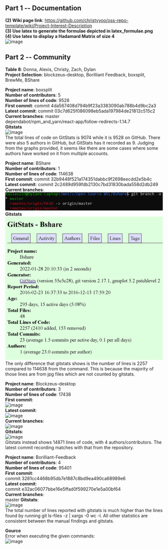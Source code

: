 ## Part 1 -- Documentation
**(2) Wiki page link**: https://github.com/christyyoo/oss-repo-template/wiki/Project-Interest-Description  
**(3) Use latex to generate the formulae depicted in latex_formulae.png**  
**(4) Use latex to display a Hadamard Matrix of size 4**  
![image](https://user-images.githubusercontent.com/60198697/151627346-0a118db1-6dbb-4e50-b41c-c204c6f482cd.png)  

## Part 2 -- Community
**Table 8**: Donna, Alexis, Christy, Zach, Dylan  
**Project Selection**: blockzeus-desktop, Borilliant Feedback, boxsplit, BrewMe, BShare  

**Project name**: boxsplit  
**Number of contributors**: 5  
**Number of lines of code**: 9528  
**First commit**: commit 4da567408d794b9f23a3383090ab788b4d9bc2a3  
**Latest commit**: commit 03c7d625f086098eb5ada197984de21812c515c2  
**Current branches**:
master  
dependabot/npm_and_yarn/react-app/follow-redirects-1.14.7  
**Gitstats**  
![image](https://user-images.githubusercontent.com/60198697/151603077-41a2c1dd-c44a-423c-98d8-6288467baea5.png)  
The total lines of code on GitStats is 9074 while it is 9528 on GitHub. There were also 5 authors in GitHub, but GitStats has it recorded as 9. Judging from the graphs provided, it seems like there are some cases where some authors have worked on it from multiple accounts.  

**Project name**: BShare  
**Number of contributors**: 1  
**Number of lines of code**: 114638  
**First commit**: commit 32b9448f521a174351dabbc9f2698eecdd2e5b4c  
**Latest commit**: commit 2c2489d959fdb2130c7bd31830bada558d2db249  
**Current branches**:  
![image](https://raw.githubusercontent.com/Kullas233/oss-repo-template/master/labs/lab-03/images/branches.png)  
**Gitstats**  
![image](https://raw.githubusercontent.com/Kullas233/oss-repo-template/master/labs/lab-03/images/gitstats.png)  
The only difference that gitstats shows is the number of lines is 2257 compared to 114638 from the command. This is because the majority of those lines are from jpg files which are not counted by gitstats.  

**Project name**: Blockzeus-desktop  
**Number of contributors**: 3  
**Number of lines of code**: 17438  
**First commit**:  
![image](https://user-images.githubusercontent.com/60018973/151598504-2c70522b-8b93-4e63-bdcb-1a2fffaac15d.png)   
**Latest commit**:  
![image](https://user-images.githubusercontent.com/60018973/151598653-a623cd6a-bc83-4d8c-9902-b1ca7c18093d.png)  
**Current branches**:  
![image](https://user-images.githubusercontent.com/60018973/151598735-b770752a-280f-4f66-9c41-a3646c31b497.png)  
**Gitstats**:  
![image](https://user-images.githubusercontent.com/60018973/151603164-b1be4068-4e11-426e-a8c9-bcc3b3cb6d63.png)  
Gitstats instead shows 14871 lines of code, with 4 authors/contributors. The latest commit recording matches with that from the repository.  

**Project name**: Borilliant-Feedback  
**Number of contributors**: 4  
**Number of lines of code**: 95401  
**First commit**:  
commit 3281cc4468b95db7e1887c8bd9ea490ca68989e6  
**Latest commit**:  
commit e32ac06077bbe16e5ffad0f599270e1e5a00bf64  
**Current branches**:  
master
**Gitstats**:  
![image](https://user-images.githubusercontent.com/48782723/151601680-4e8bfec0-595f-460c-b503-47882b395ed3.png)  
The total number of lines reported with gitstats is much higher than the lines found by running git ls-files -z | xargs -0 wc -l. All other statistics are consistent between the manual findings and gitstats.  
  
**Gource**  
Error when executing the given commands:  
![image](https://user-images.githubusercontent.com/60198697/151620290-9a7619e2-d165-4673-93f1-76cfa812c8a2.png)

